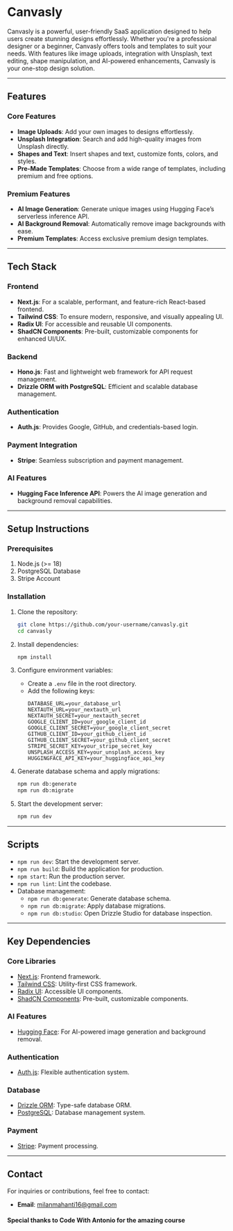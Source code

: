 # Canvasly

Canvasly is a powerful, user-friendly SaaS application designed to help users create stunning designs effortlessly. Whether you're a professional designer or a beginner, Canvasly offers tools and templates to suit your needs. With features like image uploads, integration with Unsplash, text editing, shape manipulation, and AI-powered enhancements, Canvasly is your one-stop design solution.

---

## Features

### Core Features
- **Image Uploads**: Add your own images to designs effortlessly.
- **Unsplash Integration**: Search and add high-quality images from Unsplash directly.
- **Shapes and Text**: Insert shapes and text, customize fonts, colors, and styles.
- **Pre-Made Templates**: Choose from a wide range of templates, including premium and free options.

### Premium Features
- **AI Image Generation**: Generate unique images using Hugging Face’s serverless inference API.
- **AI Background Removal**: Automatically remove image backgrounds with ease.
- **Premium Templates**: Access exclusive premium design templates.

---

## Tech Stack

### Frontend
- **Next.js**: For a scalable, performant, and feature-rich React-based frontend.
- **Tailwind CSS**: To ensure modern, responsive, and visually appealing UI.
- **Radix UI**: For accessible and reusable UI components.
- **ShadCN Components**: Pre-built, customizable components for enhanced UI/UX.

### Backend
- **Hono.js**: Fast and lightweight web framework for API request management.
- **Drizzle ORM with PostgreSQL**: Efficient and scalable database management.

### Authentication
- **Auth.js**: Provides Google, GitHub, and credentials-based login.

### Payment Integration
- **Stripe**: Seamless subscription and payment management.

### AI Features
- **Hugging Face Inference API**: Powers the AI image generation and background removal capabilities.

---

## Setup Instructions

### Prerequisites
1. Node.js (>= 18)
2. PostgreSQL Database
3. Stripe Account

### Installation

1. Clone the repository:
   ```bash
   git clone https://github.com/your-username/canvasly.git
   cd canvasly
   ```

2. Install dependencies:
   ```bash
   npm install
   ```

3. Configure environment variables:
   - Create a `.env` file in the root directory.
   - Add the following keys:
     ```env
     DATABASE_URL=your_database_url
     NEXTAUTH_URL=your_nextauth_url
     NEXTAUTH_SECRET=your_nextauth_secret
     GOOGLE_CLIENT_ID=your_google_client_id
     GOOGLE_CLIENT_SECRET=your_google_client_secret
     GITHUB_CLIENT_ID=your_github_client_id
     GITHUB_CLIENT_SECRET=your_github_client_secret
     STRIPE_SECRET_KEY=your_stripe_secret_key
     UNSPLASH_ACCESS_KEY=your_unsplash_access_key
     HUGGINGFACE_API_KEY=your_huggingface_api_key
     ```

4. Generate database schema and apply migrations:
   ```bash
   npm run db:generate
   npm run db:migrate
   ```

5. Start the development server:
   ```bash
   npm run dev
   ```

---

## Scripts
- `npm run dev`: Start the development server.
- `npm run build`: Build the application for production.
- `npm start`: Run the production server.
- `npm run lint`: Lint the codebase.
- Database management:
  - `npm run db:generate`: Generate database schema.
  - `npm run db:migrate`: Apply database migrations.
  - `npm run db:studio`: Open Drizzle Studio for database inspection.

---

## Key Dependencies

### Core Libraries
- [Next.js](https://nextjs.org/): Frontend framework.
- [Tailwind CSS](https://tailwindcss.com/): Utility-first CSS framework.
- [Radix UI](https://www.radix-ui.com/): Accessible UI components.
- [ShadCN Components](https://shadcn.dev/): Pre-built, customizable components.

### AI Features
- [Hugging Face](https://huggingface.co/): For AI-powered image generation and background removal.

### Authentication
- [Auth.js](https://authjs.dev/): Flexible authentication system.

### Database
- [Drizzle ORM](https://orm.drizzle.team/): Type-safe database ORM.
- [PostgreSQL](https://www.postgresql.org/): Database management system.

### Payment
- [Stripe](https://stripe.com/): Payment processing.

---

## Contact
For inquiries or contributions, feel free to contact:
- **Email**: milanmahanti16@gmail.com

#### Special thanks to Code With Antonio for the amazing course

